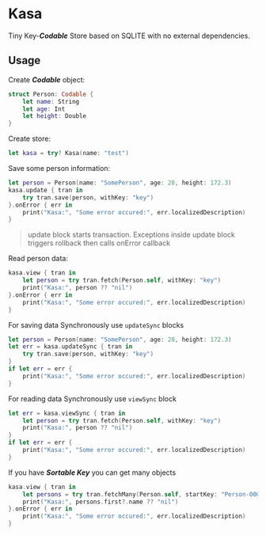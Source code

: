 # Kasa

Tiny Key-***Codable*** Store based on SQLITE with no external dependencies.

## Usage

Create ***Codable*** object:

```swift
struct Person: Codable {
    let name: String
    let age: Int
    let height: Double
}
```

Create store:

```swift
let kasa = try? Kasa(name: "test")
```

Save some person information:

```swift
let person = Person(name: "SomePerson", age: 28, height: 172.3)
kasa.update { tran in
    try tran.save(person, withKey: "key")
}.onError { err in
    print("Kasa:", "Some error occured:", err.localizedDescription)
}
```

> update block starts transaction. Exceptions inside update block triggers rollback then calls onError callback

Read person data:

```swift
kasa.view { tran in
    let person = try tran.fetch(Person.self, withKey: "key")
    print("Kasa:", person ?? "nil")
}.onError { err in
    print("Kasa:", "Some error occured:", err.localizedDescription)
}
```

For saving data Synchronously use `updateSync` blocks

```swift
let person = Person(name: "SomePerson", age: 28, height: 172.3)
let err = kasa.updateSync { tran in
    try tran.save(person, withKey: "key")
}
if let err = err {
    print("Kasa:", "Some error occured:", err.localizedDescription)
}
```

For reading data Synchronously use `viewSync` block

```swift
let err = kasa.viewSync { tran in
    let person = try tran.fetch(Person.self, withKey: "key")
    print("Kasa:", person ?? "nil")
}
if let err = err {
    print("Kasa:", "Some error occured:", err.localizedDescription)
}
```

If you have ***Sortable Key*** you can get many objects

```swift
kasa.view { tran in
    let persons = try tran.fetchMany(Person.self, startKey: "Person-00010", toKey: "Person-00030", limit: 20)
    print("Kasa:", persons.first?.name ?? "nil")
}.onError { err in
    print("Kasa:", "Some error occured:", err.localizedDescription)
}
```
